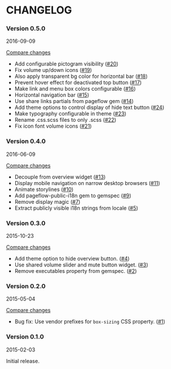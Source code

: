 # CHANGELOG

### Version 0.5.0

2016-09-09

[Compare changes](https://github.com/codevise/pageflow-progress-navigation-bar/compare/v0.4.0...v0.5.0)

- Add configurable pictogram visibility
  ([#20](https://github.com/codevise/pageflow-progress-navigation-bar/pull/20))
- Fix volume up/down icons
  ([#19](https://github.com/codevise/pageflow-progress-navigation-bar/pull/19))
- Also apply transparent bg color for horizontal bar
  ([#18](https://github.com/codevise/pageflow-progress-navigation-bar/pull/18))
- Prevent hover effect for deactivated top button
  ([#17](https://github.com/codevise/pageflow-progress-navigation-bar/pull/17))
- Make link and menu box colors configurable
  ([#16](https://github.com/codevise/pageflow-progress-navigation-bar/pull/16))
- Horizontal navigation bar
  ([#15](https://github.com/codevise/pageflow-progress-navigation-bar/pull/15))
- Use share links partials from pageflow gem
  ([#14](https://github.com/codevise/pageflow-progress-navigation-bar/pull/14))
- Add theme options to control display of hide text button
  ([#24](https://github.com/codevise/pageflow-progress-navigation-bar/pull/24))
- Make typography configurable in theme
  ([#23](https://github.com/codevise/pageflow-progress-navigation-bar/pull/23))
- Rename .css.scss files to only .scss
  ([#22](https://github.com/codevise/pageflow-progress-navigation-bar/pull/22))
- Fix icon font volume icons
  ([#21](https://github.com/codevise/pageflow-progress-navigation-bar/pull/21))

### Version 0.4.0

2016-06-09

[Compare changes](https://github.com/codevise/pageflow-progress-navigation-bar/compare/v0.3.0...v0.4.0)

- Decouple from overview widget
  ([#13](https://github.com/codevise/pageflow-progress-navigation-bar/pull/13))
- Display mobile navigation on narrow desktop browsers
  ([#11](https://github.com/codevise/pageflow-progress-navigation-bar/pull/11))
- Animate storylines
  ([#10](https://github.com/codevise/pageflow-progress-navigation-bar/pull/10))
- Add pageflow-public-i18n gem to gemspec
  ([#9](https://github.com/codevise/pageflow-progress-navigation-bar/pull/9))
- Remove display magic
  ([#7](https://github.com/codevise/pageflow-progress-navigation-bar/pull/7))
- Extract publicly visible i18n strings from locale
  ([#5](https://github.com/codevise/pageflow-progress-navigation-bar/pull/5))

### Version 0.3.0

2015-10-23

[Compare changes](https://github.com/codevise/pageflow-progress-navigation-bar/compare/v0.2.0...v0.3.0)

- Add theme option to hide overview button.
  ([#4](https://github.com/codevise/pageflow-progress-navigation-bar/pull/4))
- Use shared volume slider and mute button widget.
  ([#3](https://github.com/codevise/pageflow-progress-navigation-bar/pull/3))
- Remove executables property from gemspec.
  ([#2](https://github.com/codevise/pageflow-progress-navigation-bar/pull/2))

### Version 0.2.0

2015-05-04

[Compare changes](https://github.com/codevise/pageflow-progress-navigation-bar/compare/v0.1.0...v0.2.0)

- Bug fix: Use vendor prefixes for `box-sizing` CSS property.
  ([#1](https://github.com/codevise/pageflow-progress-navigation-bar/pull/1))

### Version 0.1.0

2015-02-03

Initial release.
